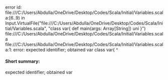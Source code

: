 error id: file:///C:/Users/Abdulla/OneDrive/Desktop/Codes/Scala/Initial/Variables.scala:[6..9) in Input.VirtualFile("file:///C:/Users/Abdulla/OneDrive/Desktop/Codes/Scala/Initial/Variables.scala", "class var{
    def main(args: Array[String]) uni
}")
file:///C:/Users/Abdulla/OneDrive/Desktop/Codes/Scala/Initial/Variables.scala
file:///C:/Users/Abdulla/OneDrive/Desktop/Codes/Scala/Initial/Variables.scala:1: error: expected identifier; obtained var
class var{
      ^
#### Short summary: 

expected identifier; obtained var